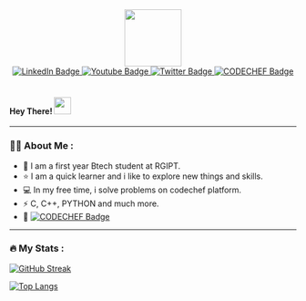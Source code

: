 <div id="header" align="center">
  <img src="https://media.giphy.com/media/M9gbBd9nbDrOTu1Mqx/giphy.gif" width="100"/>
</div>

<div id="badges" align="center">
  <a href="https://www.linkedin.com/in/ayushi-pal-99965b249/">
    <img src="https://img.shields.io/badge/LinkedIn-blue?style=for-the-badge&logo=linkedin&logoColor=white" alt="LinkedIn Badge"/>
  </a>
  <a href="https://youtube.com/@iushiii7385">
    <img src="https://img.shields.io/badge/YouTube-red?style=for-the-badge&logo=youtube&logoColor=white" alt="Youtube Badge"/>
  </a>
  <a href="https://twitter.com/ayushi_pal06?t=_s4Y6PZ1MvhGNrh8RtpWEA&s=09">
    <img src="https://img.shields.io/badge/Twitter-blue?style=for-the-badge&logo=twitter&logoColor=white" alt="Twitter Badge"/>
  </a>
  <a href="https://www.codechef.com/users/iu_shi06">
    <img src="https://img.shields.io/badge/CODECHEF-brown?logo=CODECHEF&logoColor=white&style=for-the-badge&logo=CODECHEF&logoColor=white" alt="CODECHEF Badge"/>
  </a>
  
</div>
<div id="badges" align="left">
   <img src="https://komarev.com/ghpvc/?username=ayushii06 &style=flat-square&color=blue" alt=""/>
   
 <img>
 <h4>
  Hey There!
  <img src="https://media.giphy.com/media/hvRJCLFzcasrR4ia7z/giphy.gif" width="30px"/>
</h4>

---

### :woman_technologist: About Me :
- :school: I am a first year Btech student at RGIPT.
- :star: I am a quick learner and i like to explore new things and skills.
- :computer: In my free time, i solve problems on codechef platform.
- :zap: C, C++, PYTHON and much more.
- :link: [![CODECHEF Badge](https://img.shields.io/badge/-CODECHEF-brown?style=flat&logo=CODECHEF&logoColor=white)](https://www.codechef.com/users/iu_shi06)


---

### :fire: My Stats :
[![GitHub Streak](http://github-readme-streak-stats.herokuapp.com?user=ayushii06&theme=dark&background=000000)](https://git.io/streak-stats)

[![Top Langs](https://github-readme-stats.vercel.app/api/top-langs/?username=ayushii06&layout=compact&theme=vision-friendly-dark)](https://github.com/anuraghazra/github-readme-stats)
